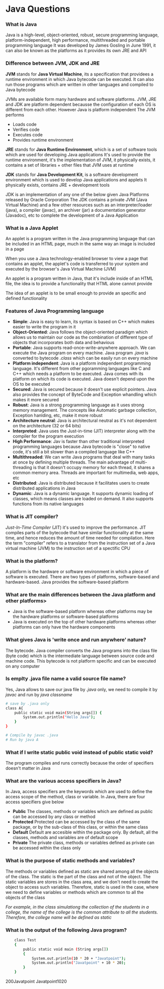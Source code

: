 # Java Questions

### What is Java
Java is a high-level, object-oriented, robust, secure programming language, platform-independent, high performance, multithreaded and portable programming language
It was developed by James Gosling in June 1991, it can also be known as the platforms as it provides its own JRE and API

### Difference between JVM, JDK and JRE
**JVM** stands for **Java Virtual Machine**, its a specification that providees a runtime environment in which Java bytecode can be executed. It can also run those programs which are written in other languages and compiled to Java bytecode

JVMs are available form many hardware and software platforms. JVM, JRE and JDK are platform dependent becausse the configuration of each OS is different from each other. However Java is platform independent
The JVM performs 
- Loads code
- Verifies code
- Executes code
- Provides runtime environment


**JRE** stands for **Java Runtime Environment**, which is a set of software tools which are used for developing Java applications
It's used to provide the runtime environment, it's the implementation of JVM, it physically exists, it contains a set of libraries + other files that JVM uses at runtime


**JDK** stands for **Java Development Kit**, is a software development environment which is used to develop Java applications and applets
It physically exists, contains JRE + development tools

JDK is an implementation of any one of the below given Java Platforms released by Oracle Corporation
The JDK contains a private JVM (Java Virtual Machine) and a few other resources such as an interpreter/loader (java), a compiler (javac), an archiver (jar) a documentation generator (Javadoc), etc to complete the development of a Java Application

### What is a Java Applet
An applet is a program written in the Java programming language that can be included in an HTML page, much in the same way an image is included in a page

When you use a Java technology-enabled browser to view a page that contains an applet, the applet's code is transferred to your system and executed by the browser's Java Virtual Machine (JVM)

An applet is a program written in Java, that it's include inside of an HTML file, the idea is to provide a functionality that HTML alone cannot provide

The idea of an applet is to be small enough to provide an specific and defined functionality


### Features of Java Programming language
- **Simple**: Java is easy to learn, its syntax is based on C++ which makes easier to write the program in it
- **Object-Oriented**: Java follows the object-oriented paradigm which allows us to maintain our code as the combination of different type of objects that incorporates both data and behavious
- **Portable**: Java supports read-once-write-anywhere approach. We can execute the Java program on every machine. Java program *.java* is converted to bytecode *.class* which can be easily run on every machine
- **Platform independent**: Java is a platform independent programming language. It's different from other pgoramming languages like C and C++ which needs a platform to be executed. Java comes with its platform on which its code is executed. Java doesn't depend upon the OS to be executed
- **Secured**: Java is secured because it doesn't use explicit pointers. Java also provides the concept of ByteCode and Exception whandling which makes it more secured
- **Robust**: Java is a strong programming language as it uses strong memory management. The concepts like Automatic garbage collection, Exception hanlding, etc, make it more robust
- **Architecture neutral**: Java is architectural neutral as it's not dependent on the architecture (32 or 64 bits)
- **Interpreted**: Java uses the Just-in-time (JIT) interpreter along with the compiler for the program execution
- **High Performance**: Jav is faster than other traditional interpreted programming languages because Java bytecode is "close" to native code, it's still a bit slower than a compiled language like C++
- **Multithreaded**: We can write Java programs that deal with many tasks at once by defining multiple threads. The main advantage of multi-threading is that it doesn't occupy memory for each thread, it shares a common memory area. Threads are important for multimedia, web apps, etc
- **Distributed**: Java is distributed because it facilitates users to create distributed applications in Java
- **Dynamic**: Java is a dynamic language. It supports dynamic loading of classes, which means classes are loaded on demand. It also supports functions from its native languages

### What is JIT compiler?
*Just-In-Time Compiler* (JIT) it's used to improve the performance. JIT compiles parts of the bytecode that have similar functionality at the same time, and hence reduces the amount of time needed for compilation. Here the term "compiler" refers to a translator from the instruction set of a Java virtual machine (JVM) to the instruction set of a spectific CPU

### What is the platform?
A platform is the hardware or software environment in which a piece of software is executed. There are two types of platforms, software-based and hardware-based. Java provides the software-based platform

### What are the main differences between the Java platform and other platforms>
- Java is the software-based platform whereas other platforms may be the hardware platforms or software-based platforms
- Java is executed on the top of other hardware platforms whereas other platforms can only have the hardware components

### What gives Java is 'write once and run anywhere' nature?
The bytecode. Java compiler converts the Java programs into the class file (byte code) which is the intermediate language between source code and machine code. This bytecode is not platform specific and can be executed on any computer

### Is emplty .java file name a valid source file name?
Yes, Java allows to save our java file by  *.java* only, we need to compile it by *javac* and run by *java classname*
```sh
# save by .java only
class A{
	public static void main(String args[]) {
		System.out.println("Hello Java");
	}
}

# Compile by javac .java
# Run by java A
```

### What if I write static public void instead of public static void?
The program compiles and runs correctly because the order of specifiers doesn't matter in Java

### What are the various access specifiers in Java?
In Java, access specifiers are the keywords which are used to define the access scope of the method, class or variable. In Java, there are four access specifiers give below
- **Public** The classes, methods or variables which are defined as public can be accessed by any class or method
- **Protected** Protected can be accessed by the class of the same package, or by the sub-class of this class, or within the same class
- **Default** Default are accesible within the package only. By default, all the classes, methods and variables are of default scope
- **Private** The private class, methods or variables defined as private can be accessed within the class only

### What is the purpose of static methods and variables?
The methods or variables defined as static are shared among all the objects of the class. The static is the part of the class and not of the object. The static variables are stores in the class area, and we don't need to create the object to access such variables. Therefore, static is used in the case, where we need to define variables or methods which are common to all the objects of the class

*For example, in the class simulationg the collection of the students in a college, the name of the college is the common attribute to all the students. Therefore, the college name will be defined as static*

### What is the output of the following Java program?
```sh
    class Test   
    {  
        public static void main (String args[])   
        {  
            System.out.println(10 * 20 + "Javatpoint");   
            System.out.println("Javatpoint" + 10 * 20);  
        }  
    }  
```
200Javatpoint
Javatpoint1020